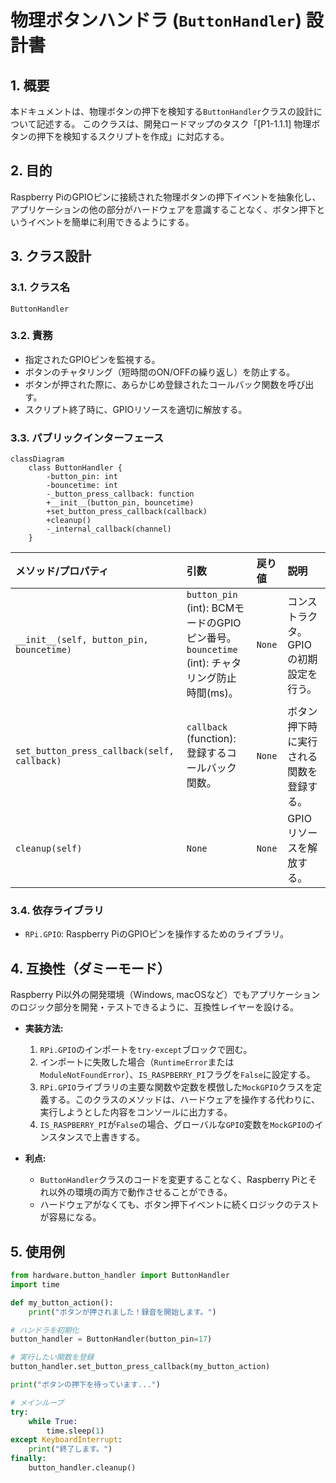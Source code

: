 
# 物理ボタンハンドラ (`ButtonHandler`) 設計書

## 1. 概要

本ドキュメントは、物理ボタンの押下を検知する`ButtonHandler`クラスの設計について記述する。
このクラスは、開発ロードマップのタスク「[P1-1.1.1] 物理ボタンの押下を検知するスクリプトを作成」に対応する。

## 2. 目的

Raspberry PiのGPIOピンに接続された物理ボタンの押下イベントを抽象化し、アプリケーションの他の部分がハードウェアを意識することなく、ボタン押下というイベントを簡単に利用できるようにする。

## 3. クラス設計

### 3.1. クラス名

`ButtonHandler`

### 3.2. 責務

- 指定されたGPIOピンを監視する。
- ボタンのチャタリング（短時間のON/OFFの繰り返し）を防止する。
- ボタンが押された際に、あらかじめ登録されたコールバック関数を呼び出す。
- スクリプト終了時に、GPIOリソースを適切に解放する。

### 3.3. パブリックインターフェース

```mermaid
classDiagram
    class ButtonHandler {
        -button_pin: int
        -bouncetime: int
        -_button_press_callback: function
        +__init__(button_pin, bouncetime)
        +set_button_press_callback(callback)
        +cleanup()
        -_internal_callback(channel)
    }
```

| メソッド/プロパティ | 引数 | 戻り値 | 説明 |
| :--- | :--- | :--- | :--- |
| `__init__(self, button_pin, bouncetime)` | `button_pin` (int): BCMモードのGPIOピン番号。<br>`bouncetime` (int): チャタリング防止時間(ms)。 | `None` | コンストラクタ。GPIOの初期設定を行う。 |
| `set_button_press_callback(self, callback)` | `callback` (function): 登録するコールバック関数。 | `None` | ボタン押下時に実行される関数を登録する。 |
| `cleanup(self)` | `None` | `None` | GPIOリソースを解放する。 |

### 3.4. 依存ライブラリ

- `RPi.GPIO`: Raspberry PiのGPIOピンを操作するためのライブラリ。

## 4. 互換性（ダミーモード）

Raspberry Pi以外の開発環境（Windows, macOSなど）でもアプリケーションのロジック部分を開発・テストできるように、互換性レイヤーを設ける。

- **実装方法:**
    1. `RPi.GPIO`のインポートを`try-except`ブロックで囲む。
    2. インポートに失敗した場合（`RuntimeError`または`ModuleNotFoundError`）、`IS_RASPBERRY_PI`フラグを`False`に設定する。
    3. `RPi.GPIO`ライブラリの主要な関数や定数を模倣した`MockGPIO`クラスを定義する。このクラスのメソッドは、ハードウェアを操作する代わりに、実行しようとした内容をコンソールに出力する。
    4. `IS_RASPBERRY_PI`が`False`の場合、グローバルな`GPIO`変数を`MockGPIO`のインスタンスで上書きする。

- **利点:**
    - `ButtonHandler`クラスのコードを変更することなく、Raspberry Piとそれ以外の環境の両方で動作させることができる。
    - ハードウェアがなくても、ボタン押下イベントに続くロジックのテストが容易になる。

## 5. 使用例

```python
from hardware.button_handler import ButtonHandler
import time

def my_button_action():
    print("ボタンが押されました！録音を開始します。")

# ハンドラを初期化
button_handler = ButtonHandler(button_pin=17)

# 実行したい関数を登録
button_handler.set_button_press_callback(my_button_action)

print("ボタンの押下を待っています...")

# メインループ
try:
    while True:
        time.sleep(1)
except KeyboardInterrupt:
    print("終了します。")
finally:
    button_handler.cleanup()
```
